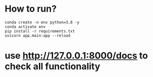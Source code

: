 # How to run?

    conda create -n env python=3.8 -y
    conda activate env
    pip install -r requirements.txt
    uvicorn app.main:app --reload



# use http://127.0.0.1:8000/docs to check all functionality